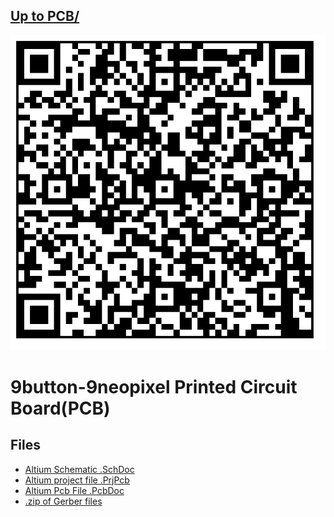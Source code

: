 ## [Up to PCB/](../)

![](images/qrcode.png)

# 9button-9neopixel Printed Circuit Board(PCB)

## Files

 - [Altium Schematic .SchDoc](9button-9neopixel.schDoc)
 - [Altium project file .PrjPcb](9button-9neopixel.PrjPcb)
 - [Altium Pcb File .PcbDoc](9button-9neopixel.PrjPcb)
 - [.zip of Gerber files](9button-9neopixel-gerbers.zip)